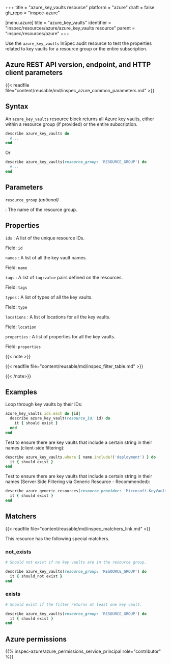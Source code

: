 +++
title = "azure_key_vaults resource"
platform = "azure"
draft = false
gh_repo = "inspec-azure"

[menu.azure]
title = "azure_key_vaults"
identifier = "inspec/resources/azure/azure_key_vaults resource"
parent = "inspec/resources/azure"
+++

Use the `azure_key_vaults` InSpec audit resource to test the properties related to key vaults for a resource group or the entire subscription.

## Azure REST API version, endpoint, and HTTP client parameters

{{< readfile file="content/reusable/md/inspec_azure_common_parameters.md" >}}

## Syntax

An `azure_key_vaults` resource block returns all Azure key vaults, either within a resource group (if provided) or the entire subscription.

```ruby
describe azure_key_vaults do
  #...
end
```

Or

```ruby
describe azure_key_vaults(resource_group: 'RESOURCE_GROUP') do
  #...
end
```

## Parameters

`resource_group` _(optional)_

: The name of the resource group.

## Properties

`ids`
: A list of the unique resource IDs.

  Field: `id`

`names`
: A list of all the key vault names.

  Field: `name`

`tags`
: A list of `tag:value` pairs defined on the resources.

  Field: `tags`

`types`
: A list of types of all the key vaults.

  Field: `type`

`locations`
: A list of locations for all the key vaults.

  Field: `location`

`properties`
: A list of properties for all the key vaults.

  Field: `properties`

{{< note >}}

{{< readfile file="content/reusable/md/inspec_filter_table.md" >}}

{{< /note>}}

## Examples

Loop through key vaults by their IDs:

```ruby
azure_key_vaults.ids.each do |id|
  describe azure_key_vault(resource_id: id) do
    it { should exist }
  end
end
```

Test to ensure there are key vaults that include a certain string in their names (client-side filtering):

```ruby
describe azure_key_vaults.where { name.include?('deployment') } do
  it { should exist }
end
```

Test to ensure there are key vaults that include a certain string in their names (Server Side Filtering via Generic Resource - Recommended):

```ruby
describe azure_generic_resources(resource_provider: 'Microsoft.KeyVault/vaults', substring_of_name: 'deployment') do
  it { should exist }
end
```

## Matchers

{{< readfile file="content/reusable/md/inspec_matchers_link.md" >}}

This resource has the following special matchers.

### not_exists

```ruby
# Should not exist if no key vaults are in the resource group.

describe azure_key_vaults(resource_group: 'RESOURCE_GROUP') do
  it { should_not exist }
end
```

### exists

```ruby
# Should exist if the filter returns at least one key vault.

describe azure_key_vaults(resource_group: 'RESOURCE_GROUP') do
  it { should exist }
end
```

## Azure permissions

{{% inspec-azure/azure_permissions_service_principal role="contributor" %}}
